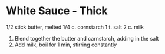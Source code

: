 White Sauce - Thick
===================

1/2 stick butter, melted
1/4 c. cornstarch
1 t. salt
2 c. milk

1. Blend together the butter and carnstarch, adding in the salt
2. Add milk, boil for 1 min, stirring constantly
